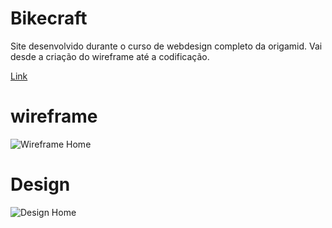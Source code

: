 # Bikecraft
Site desenvolvido durante o curso de webdesign completo da origamid. Vai desde a criação do wireframe até a codificação.

[Link](https://link)
# wireframe
![Wireframe Home](https://../web/img/fotos/home.png)
# Design
![Design Home](https://../web/img/fotos/home%20(1).png)